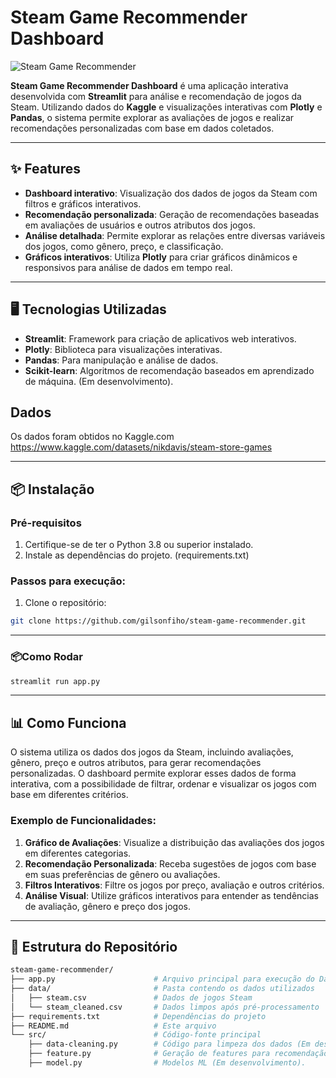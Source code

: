 # Steam Game Recommender Dashboard

![Steam Game Recommender](https://img.shields.io/badge/Status-Active-brightgreen)

**Steam Game Recommender Dashboard** é uma aplicação interativa desenvolvida com **Streamlit** para análise e recomendação de jogos da Steam. Utilizando dados do **Kaggle** e visualizações interativas com **Plotly** e **Pandas**, o sistema permite explorar as avaliações de jogos e realizar recomendações personalizadas com base em dados coletados.

---

## ✨ Features

- **Dashboard interativo**: Visualização dos dados de jogos da Steam com filtros e gráficos interativos.
- **Recomendação personalizada**: Geração de recomendações baseadas em avaliações de usuários e outros atributos dos jogos.
- **Análise detalhada**: Permite explorar as relações entre diversas variáveis dos jogos, como gênero, preço, e classificação.
- **Gráficos interativos**: Utiliza **Plotly** para criar gráficos dinâmicos e responsivos para análise de dados em tempo real.

---

## 🖥️ Tecnologias Utilizadas

- **Streamlit**: Framework para criação de aplicativos web interativos.
- **Plotly**: Biblioteca para visualizações interativas.
- **Pandas**: Para manipulação e análise de dados.
- **Scikit-learn**: Algoritmos de recomendação baseados em aprendizado de máquina. (Em desenvolvimento).

## Dados

Os dados foram obtidos no Kaggle.com
https://www.kaggle.com/datasets/nikdavis/steam-store-games

---

## 📦 Instalação

### Pré-requisitos

1. Certifique-se de ter o Python 3.8 ou superior instalado.
2. Instale as dependências do projeto. (requirements.txt)

### Passos para execução:

1. Clone o repositório:

```bash
git clone https://github.com/gilsonfiho/steam-game-recommender.git
```

---
### 📦Como Rodar

```bash
streamlit run app.py
```
----
## 📊 Como Funciona

O sistema utiliza os dados dos jogos da Steam, incluindo avaliações, gênero, preço e outros atributos, para gerar recomendações personalizadas. O dashboard permite explorar esses dados de forma interativa, com a possibilidade de filtrar, ordenar e visualizar os jogos com base em diferentes critérios.

### Exemplo de Funcionalidades:

1. **Gráfico de Avaliações**: Visualize a distribuição das avaliações dos jogos em diferentes categorias.
2. **Recomendação Personalizada**: Receba sugestões de jogos com base em suas preferências de gênero ou avaliações.
3. **Filtros Interativos**: Filtre os jogos por preço, avaliação e outros critérios.
4. **Análise Visual**: Utilize gráficos interativos para entender as tendências de avaliação, gênero e preço dos jogos.

---

## 📂 Estrutura do Repositório

```bash
steam-game-recommender/
├── app.py                      # Arquivo principal para execução do Dashboard Streamlit
├── data/                       # Pasta contendo os dados utilizados
│   ├── steam.csv               # Dados de jogos Steam
│   └── steam_cleaned.csv       # Dados limpos após pré-processamento
├── requirements.txt            # Dependências do projeto
├── README.md                   # Este arquivo
└── src/                        # Código-fonte principal
    ├── data-cleaning.py        # Código para limpeza dos dados (Em desenvolvimento).
    ├── feature.py              # Geração de features para recomendação (Em desenvolvimento).
    ├── model.py                # Modelos ML (Em desenvolvimento).
 
```
